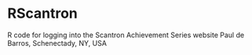 # RScantron
R code for logging into the Scantron Achievement Series website
Paul de Barros, Schenectady, NY, USA

